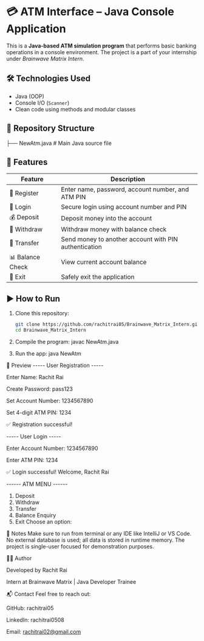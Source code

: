 # 💳 ATM Interface – Java Console Application

This is a **Java-based ATM simulation program** that performs basic banking operations in a console environment. The project is a part of your internship under *Brainwave Matrix Intern*.

## 🛠 Technologies Used
- Java (OOP)
- Console I/O (`Scanner`)
- Clean code using methods and modular classes

## 📁 Repository Structure
├── NewAtm.java # Main Java source file

## 🔐 Features

| Feature         | Description                                      |
|-----------------|--------------------------------------------------|
| 👤 Register     | Enter name, password, account number, and ATM PIN |
| 🔐 Login        | Secure login using account number and PIN        |
| 💰 Deposit      | Deposit money into the account                   |
| 💸 Withdraw     | Withdraw money with balance check                |
| 🔁 Transfer     | Send money to another account with PIN authentication      |
| 📊 Balance Check| View current account balance                     |
| 🚪 Exit         | Safely exit the application                      |


## ▶️ How to Run

1. Clone this repository:
   ```bash
   git clone https://github.com/rachitrai05/Brainwave_Matrix_Intern.git
   cd Brainwave_Matrix_Intern

2. Compile the program:
   javac NewAtm.java
   
3. Run the app:
   java NewAtm

📸 Preview
----- User Registration -----

Enter Name: Rachit Rai

Create Password: pass123

Set Account Number: 1234567890

Set 4-digit ATM PIN: 1234

✅ Registration successful!

----- User Login -----

Enter Account Number: 1234567890

Enter ATM PIN: 1234

✅ Login successful! Welcome, Rachit Rai

------ ATM MENU ------
1. Deposit
2. Withdraw
3. Transfer
4. Balance Enquiry
5. Exit
Choose an option:


📌 Notes
Make sure to run from terminal or any IDE like IntelliJ or VS Code.
No external database is used; all data is stored in runtime memory.
The project is single-user focused for demonstration purposes.

🙋‍♂️ Author

Developed by Rachit Rai

Intern at Brainwave Matrix | Java Developer Trainee

📬 Contact
Feel free to reach out:

GitHub: rachitrai05

LinkedIn: rachitrai0508

Email: rachitrai02@gmail.com
